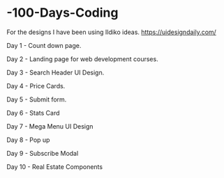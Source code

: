 # -100-Days-Coding

For the designs I have been using Ildiko ideas. https://uidesigndaily.com/

Day 1 - Count down page.

Day 2 - Landing page for web development courses.

Day 3 - Search Header UI Design.

Day 4 - Price Cards.

Day 5 - Submit form.

Day 6 - Stats Card

Day 7 - Mega Menu UI Design

Day 8 - Pop up

Day 9 - Subscribe Modal

Day 10 - Real Estate Components